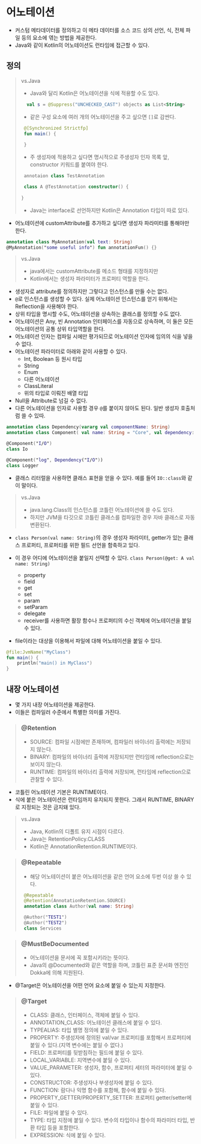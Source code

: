 # 어노테이션

- 커스텀 메타데이터를 정의하고 이 메타 데이터를 소스 코드 상의 선언, 식, 전체 파일 등의 요소에 엮는 방법을 제공한다.
- Java와 같이 Kotlin의 어노테이션도 런타임에 접근할 수 있다.

## 정의

> vs.Java 
> - Java와 달리 Kotlin은 어노테이션을 식에 적용할 수도 있다.
> ```kotlin
>   val s = @Suppress("UNCHECKED_CAST") objects as List<String>
> ```
> - 같은 구성 요소에 여러 개의 어노테이션을 주고 싶으면 `[]`로 감싼다.
> ```kotlin
>  @[Synchronized Strictfp]
>  fun main() {
>  
>  }
> ```
> - 주 생성자에 적용하고 싶다면 명시적으로 주생성자 인자 목록 앞, constructor 키워드를 붙여야 한다.
> ```kotlin
>  annotaion class TestAnnotation
> 
>  class A @TestAnnotation constructor() {
>   
> }
> ```
> - Java는 interface로 선언하지만 Kotlin은 Annotation 타입이 따로 있다.


- 어노테이션에 customAttribute를 추가하고 싶다면 생성자 파라미터를 통해야만 한다.
```kotlin
annotation class MyAnnotation(val text: String)
@MyAnnotation("some useful info") fun annotationFun() {}
```

> vs.Java
> - java에서는 customAttribute를 메소드 형태를 지정하지만
> - Kotlin에서는 생성자 파라미터가 프로퍼티 역할을 한다.

- 생성자로 attribute를 정의하지만 그렇다고 인스턴스를 만들 수는 없다.
- `@`로 인스턴스를 생성할 수 있다. 실제 어노테이션 인스턴스를 얻기 위해서는 Reflection을 사용해야 한다.
- 상위 타입을 명시할 수도, 어노테이션을 상속하는 클래스를 정의할 수도 없다. 
- 어노테이션은 Any, 빈 Annotation 인터페이스를 자동으로 상속하며, 이 둘은 모든 어노테이션의 공통 상위 타입역할을 한다.
- 어노테이션 인자는 컴파일 시에만 평가되므로 어노테이션 인자에 임의의 식을 넣을 수 없다.
- 어노테이션 파라미터로 아래와 같이 사용할 수 있다.
  - Int, Boolean 등 원시 타입
  - String
  - Enum
  - 다른 어노테이션
  - ClassLiteral
  - 위의 타입로 이뤄진 배열 타입
- Null을 Attribute로 넘길 수 없다.
- 다른 어노테이션을 인자로 사용할 경우 `@`를 붙이지 않아도 된다. 일반 생성자 호출처럼 쓸 수 있따.

```kotlin
annotation class Dependency(vararg val componentName: String)
annotation class Component( val name: String = "Core", val dependency: Dependency = Dependency())

@Component("I/O")
class Io

@Component("log", Dependency("I/O"))
class Logger
```

- 클래스 리터럴을 사용하면 클래스 표현을 얻을 수 있다. 예를 들어 `IO::class`와 같이 말이다.

> vs.Java
> - java.lang.Class의 인스턴스를 코틀린 어노테이션에 쓸 수도 있다.
> - 하지만 JVM을 타깃으로 코틀린 클래스를 컴파일한 경우 자바 클래스로 자동 변환된다.

- `class Person(val name: String)`의 경우 생성자 파라미터, getter가 있는 클래스 프로퍼티, 프로퍼티를 위한 필드 선언을 함축하고 있다.
- 이 경우 어디에 어노테이션을 붙일지 선택할 수 있다. `class Person(@get: A val name: String)`
  - property
  - field
  - get
  - set
  - param
  - setParam
  - delegate
  - receiver를 사용하면 활장 함수나 프로퍼티의 수신 객체에 어노테이션을 붙일 수 있다.

- file이라는 대상을 이용해서 파일에 대해 어노테이션을 붙일 수 있다.
```kotlin
@file:JvmName("MyClass")
fun main() {
    println("main() in MyClass")
}
```

## 내장 어노테이션
- 몇 가지 내장 어노테이션을 제공한다.
- 이들은 컴파일러 수준에서 특별한 의미를 가진다.

> ### @Retention
> - SOURCE: 컴파일 시점에만 존재하며, 컴파일러 바이너리 출력에는 저장되지 않는다.
> - BINARY: 컴파일의 바이너리 출력에 저장되지만 런타임에 reflection으로는 보이지 않는다.
> - RUNTIME: 컴파일의 바이너리 출력에 저장되며, 런타임에 reflection으로 관찰할 수 있다.

- 코틀린 어노테이션 기본은 RUNTIME이다. 
- 식에 붙은 어노테이션은 런타임까지 유지되지 못한다. 그래서 RUNTIME, BINARY로 지정되는 것은 금지돼 있다.

> vs.Java
> - Java, Kotlin의 디폴트 유지 시점이 다르다. 
> - Java는 RetentionPolicy.CLASS
> - Kotlin은 AnnotationRetention.RUNTIME이다.

> ### @Repeatable
> - 해당 어노테이션이 붙은 어노테이션을 같은 언어 요소에 두번 이상 쓸 수 있다.
> ```kotlin
>  @Repeatable
>  @Retention(AnnotationRetention.SOURCE)
>  annotation class Author(val name: String)
> 
>  @Author("TEST1")
>  @Author("TEST2")
>  class Services
> ```

> ### @MustBeDocumented
> - 어노테이션을 문서에 꼭 포함시키라는 뜻이다.
> - Java의  @Documented와 같은 역할을 하며, 코틀린 표준 문서화 엔진인 Dokka에 의해 지원된다.

- @Target은 어노테이션을 어떤 언어 요소에 붙일 수 있는지 지정한다.
>  ### @Target
> - CLASS: 클래스, 인터페이스, 객체에 붙일 수 있다.
> - ANNOTATION_CLASS: 어노테이션 클래스에 붙일 수 있다.
> - TYPEALIAS: 타입 별명 정의에 붙일 수 있다.
> - PROPERTY: 주생성자에 정의된 val/var 프로퍼티를 포함해서 프로퍼티에 붙일 수 있다.(지역 변수에는 붙일 수 없다.)
> - FIELD: 프로퍼티를 뒷받침하는 필드에 붙일 수 있다.
> - LOCAL_VARIABLE: 지역변수에 붙일 수 있다.
> - VALUE_PARAMETER: 생성자, 함수, 프로퍼티 세터의 파라미터에 붙일 수 있다.
> - CONSTRUCTOR: 주생성자나 부생성자에 붙일 수 있다.
> - FUNCTION: 람다나 익명 함수를 포함해, 함수에 붙일 수 있다. 
> - PROPERTY_GETTER/PROPERTY_SETTER: 프로퍼티 getter/setter에 붙일 수 있다.
> - FILE: 파일에 붙일 수 있다.
> - TYPE: 타입 지정에 붙일 수 있다. 변수의 타입이나 함수의 파라미터 타입, 반환 타입 등을 포함한다.
> - EXPRESSION: 식에 붙일 수 있다.



